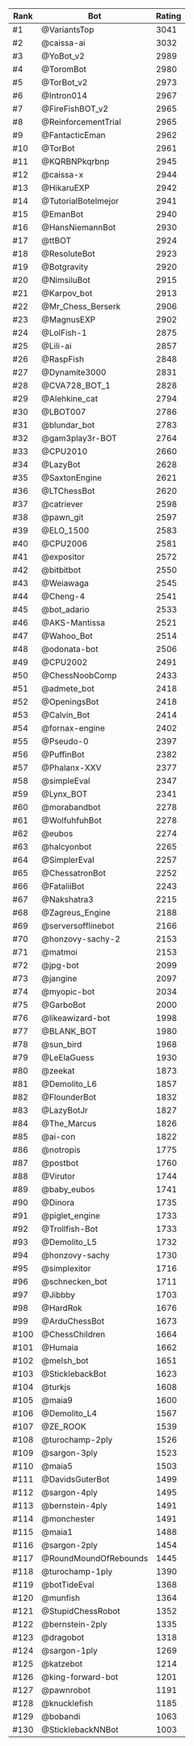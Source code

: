 Rank|Bot|Rating
---|---|---
#1|@VariantsTop|3041
#2|@caissa-ai|3032
#3|@YoBot_v2|2989
#4|@ToromBot|2980
#5|@TorBot_v2|2973
#6|@Intron014|2967
#7|@FireFishBOT_v2|2965
#8|@ReinforcementTrial|2965
#9|@FantacticEman|2962
#10|@TorBot|2961
#11|@KQRBNPkqrbnp|2945
#12|@caissa-x|2944
#13|@HikaruEXP|2942
#14|@TutorialBotelmejor|2941
#15|@EmanBot|2940
#16|@HansNiemannBot|2930
#17|@ttBOT|2924
#18|@ResoluteBot|2923
#19|@Botgravity|2920
#20|@NimsiluBot|2915
#21|@Karpov_bot|2913
#22|@Mr_Chess_Berserk|2906
#23|@MagnusEXP|2902
#24|@LolFish-1|2875
#25|@Lili-ai|2857
#26|@RaspFish|2848
#27|@Dynamite3000|2831
#28|@CVA728_BOT_1|2828
#29|@Alehkine_cat|2794
#30|@LBOT007|2786
#31|@blundar_bot|2783
#32|@gam3play3r-BOT|2764
#33|@CPU2010|2660
#34|@LazyBot|2628
#35|@SaxtonEngine|2621
#36|@LTChessBot|2620
#37|@catriever|2598
#38|@pawn_git|2597
#39|@ELO_1500|2583
#40|@CPU2006|2581
#41|@expositor|2572
#42|@bitbitbot|2550
#43|@Weiawaga|2545
#44|@Cheng-4|2541
#45|@bot_adario|2533
#46|@AKS-Mantissa|2521
#47|@Wahoo_Bot|2514
#48|@odonata-bot|2506
#49|@CPU2002|2491
#50|@ChessNoobComp|2433
#51|@admete_bot|2418
#52|@OpeningsBot|2418
#53|@Calvin_Bot|2414
#54|@fornax-engine|2402
#55|@Pseudo-0|2397
#56|@PuffinBot|2382
#57|@Phalanx-XXV|2377
#58|@simpleEval|2347
#59|@Lynx_BOT|2341
#60|@morabandbot|2278
#61|@WolfuhfuhBot|2278
#62|@eubos|2274
#63|@halcyonbot|2265
#64|@SimplerEval|2257
#65|@ChessatronBot|2252
#66|@FataliiBot|2243
#67|@Nakshatra3|2215
#68|@Zagreus_Engine|2188
#69|@serversofflinebot|2166
#70|@honzovy-sachy-2|2153
#71|@matmoi|2153
#72|@jpg-bot|2099
#73|@jangine|2097
#74|@myopic-bot|2034
#75|@GarboBot|2000
#76|@likeawizard-bot|1998
#77|@BLANK_BOT|1980
#78|@sun_bird|1968
#79|@LeElaGuess|1930
#80|@zeekat|1873
#81|@Demolito_L6|1857
#82|@FlounderBot|1832
#83|@LazyBotJr|1827
#84|@The_Marcus|1826
#85|@ai-con|1822
#86|@notropis|1775
#87|@postbot|1760
#88|@Virutor|1744
#89|@baby_eubos|1741
#90|@Dinora|1735
#91|@piglet_engine|1733
#92|@Trollfish-Bot|1733
#93|@Demolito_L5|1732
#94|@honzovy-sachy|1730
#95|@simplexitor|1716
#96|@schnecken_bot|1711
#97|@Jibbby|1703
#98|@HardRok|1676
#99|@ArduChessBot|1673
#100|@ChessChildren|1664
#101|@Humaia|1662
#102|@melsh_bot|1651
#103|@SticklebackBot|1623
#104|@turkjs|1608
#105|@maia9|1600
#106|@Demolito_L4|1567
#107|@ZE_ROOK|1539
#108|@turochamp-2ply|1526
#109|@sargon-3ply|1523
#110|@maia5|1503
#111|@DavidsGuterBot|1499
#112|@sargon-4ply|1495
#113|@bernstein-4ply|1491
#114|@monchester|1491
#115|@maia1|1488
#116|@sargon-2ply|1454
#117|@RoundMoundOfRebounds|1445
#118|@turochamp-1ply|1390
#119|@botTideEval|1368
#120|@munfish|1364
#121|@StupidChessRobot|1352
#122|@bernstein-2ply|1335
#123|@dragobot|1318
#124|@sargon-1ply|1269
#125|@katzebot|1214
#126|@king-forward-bot|1201
#127|@pawnrobot|1191
#128|@knucklefish|1185
#129|@bobandi|1063
#130|@SticklebackNNBot|1003
